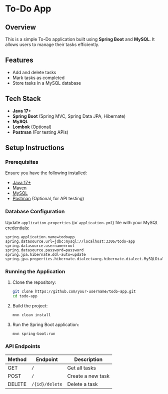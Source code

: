 # To-Do App

## Overview
This is a simple To-Do application built using **Spring Boot** and **MySQL**. It allows users to manage their tasks efficiently.

## Features
- Add and delete tasks
- Mark tasks as completed
- Store tasks in a MySQL database

## Tech Stack
- **Java 17+**
- **Spring Boot** (Spring MVC, Spring Data JPA, Hibernate)
- **MySQL**
- **Lombok** (Optional)
- **Postman** (For testing APIs)

## Setup Instructions

### Prerequisites
Ensure you have the following installed:
- [Java 17+](https://adoptopenjdk.net/)
- [Maven](https://maven.apache.org/download.cgi)
- [MySQL](https://dev.mysql.com/downloads/installer/)
- [Postman](https://www.postman.com/) (Optional, for API testing)

### Database Configuration
Update `application.properties` (or `application.yml`) file with your MySQL credentials:

```properties
spring.application.name=todoapp
spring.datasource.url=jdbc:mysql://localhost:3306/todo-app
spring.datasource.username=root
spring.datasource.password=password
spring.jpa.hibernate.ddl-auto=update
spring.jpa.properties.hibernate.dialect=org.hibernate.dialect.MySQLDialect
```

### Running the Application
1. Clone the repository:
   ```sh
   git clone https://github.com/your-username/todo-app.git
   cd todo-app
   ```
2. Build the project:
   ```sh
   mvn clean install
   ```
3. Run the Spring Boot application:
   ```sh
   mvn spring-boot:run
   ```

### API Endpoints
| Method | Endpoint       | Description         |
|--------|--------------|---------------------|
| GET    | `/`      | Get all tasks      |
| POST   | `/`      | Create a new task  |
| DELETE | `/{id}/delete` | Delete a task      |



